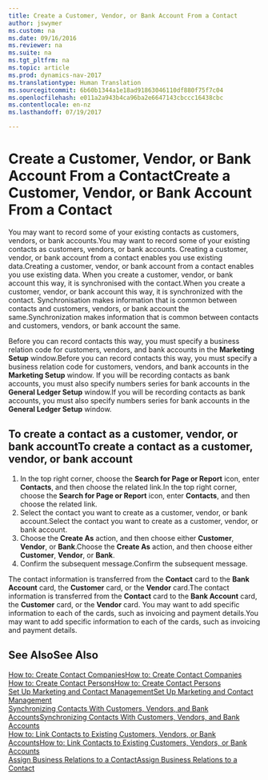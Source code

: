 ```yaml
---
title: Create a Customer, Vendor, or Bank Account From a Contact
author: jswymer
ms.custom: na
ms.date: 09/16/2016
ms.reviewer: na
ms.suite: na
ms.tgt_pltfrm: na
ms.topic: article
ms.prod: dynamics-nav-2017
ms.translationtype: Human Translation
ms.sourcegitcommit: 6b60b1344a1e18ad91863046110df880f75f7c04
ms.openlocfilehash: e011a2a943b4ca96ba2e6647143cbccc16438cbc
ms.contentlocale: en-nz
ms.lasthandoff: 07/19/2017

---
```

# <a name="create-a-customer-vendor-or-bank-account-from-a-contact"></a><span data-ttu-id="68b4d-102">Create a Customer, Vendor, or Bank Account From a Contact</span><span class="sxs-lookup"><span data-stu-id="68b4d-102">Create a Customer, Vendor, or Bank Account From a Contact</span></span>
<span data-ttu-id="68b4d-103">You may want to record some of your existing contacts as customers, vendors, or bank accounts.</span><span class="sxs-lookup"><span data-stu-id="68b4d-103">You may want to record some of your existing contacts as customers, vendors, or bank accounts.</span></span> <span data-ttu-id="68b4d-104">Creating a customer, vendor, or bank account from a contact enables you use existing data.</span><span class="sxs-lookup"><span data-stu-id="68b4d-104">Creating a customer, vendor, or bank account from a contact enables you use existing data.</span></span> <span data-ttu-id="68b4d-105">When you create a customer, vendor, or bank account this way, it is synchronised with the contact.</span><span class="sxs-lookup"><span data-stu-id="68b4d-105">When you create a customer, vendor, or bank account this way, it is synchronized with the contact.</span></span> <span data-ttu-id="68b4d-106">Synchronisation makes information that is common between contacts and customers, vendors, or bank account the same.</span><span class="sxs-lookup"><span data-stu-id="68b4d-106">Synchronization makes information that is common between contacts and customers, vendors, or bank account the same.</span></span>

<span data-ttu-id="68b4d-107">Before you can record contacts this way, you must specify a business relation code for customers, vendors, and bank accounts in the **Marketing Setup** window.</span><span class="sxs-lookup"><span data-stu-id="68b4d-107">Before you can record contacts this way, you must specify a business relation code for customers, vendors, and bank accounts in the **Marketing Setup** window.</span></span> <span data-ttu-id="68b4d-108">If you will be recording contacts as bank accounts, you must also specify numbers series for bank accounts in the **General Ledger Setup** window.</span><span class="sxs-lookup"><span data-stu-id="68b4d-108">If you will be recording contacts as bank accounts, you must also specify numbers series for bank accounts in the **General Ledger Setup** window.</span></span>

## <a name="to-create-a-contact-as-a-customer-vendor-or-bank-account"></a><span data-ttu-id="68b4d-109">To create a contact as a customer, vendor, or bank account</span><span class="sxs-lookup"><span data-stu-id="68b4d-109">To create a contact as a customer, vendor, or bank account</span></span>
1. <span data-ttu-id="68b4d-110">In the top right corner, choose the **Search for Page or Report** icon, enter **Contacts**, and then choose the related link.</span><span class="sxs-lookup"><span data-stu-id="68b4d-110">In the top right corner, choose the **Search for Page or Report** icon, enter **Contacts**, and then choose the related link.</span></span>
2. <span data-ttu-id="68b4d-111">Select the contact you want to create as a customer, vendor, or bank account.</span><span class="sxs-lookup"><span data-stu-id="68b4d-111">Select the contact you want to create as a customer, vendor, or bank account.</span></span>
3. <span data-ttu-id="68b4d-112">Choose the **Create As** action, and then choose either **Customer**, **Vendor**, or **Bank**.</span><span class="sxs-lookup"><span data-stu-id="68b4d-112">Choose the **Create As** action, and then choose either **Customer**, **Vendor**, or **Bank**.</span></span>
4. <span data-ttu-id="68b4d-113">Confirm the subsequent message.</span><span class="sxs-lookup"><span data-stu-id="68b4d-113">Confirm the subsequent message.</span></span>

<span data-ttu-id="68b4d-114">The contact information is transferred from the **Contact** card to the **Bank Account** card, the **Customer** card, or the **Vendor** card.</span><span class="sxs-lookup"><span data-stu-id="68b4d-114">The contact information is transferred from the **Contact** card to the **Bank Account** card, the **Customer** card, or the **Vendor** card.</span></span> <span data-ttu-id="68b4d-115">You may want to add specific information to each of the cards, such as invoicing and payment details.</span><span class="sxs-lookup"><span data-stu-id="68b4d-115">You may want to add specific information to each of the cards, such as invoicing and payment details.</span></span>

## <a name="see-also"></a><span data-ttu-id="68b4d-116">See Also</span><span class="sxs-lookup"><span data-stu-id="68b4d-116">See Also</span></span>
[<span data-ttu-id="68b4d-117">How to: Create Contact Companies</span><span class="sxs-lookup"><span data-stu-id="68b4d-117">How to: Create Contact Companies</span></span>](marketing-create-contact-companies.md)  
[<span data-ttu-id="68b4d-118">How to: Create Contact Persons</span><span class="sxs-lookup"><span data-stu-id="68b4d-118">How to: Create Contact Persons</span></span>](marketing-create-contact-persons.md)  
[<span data-ttu-id="68b4d-119">Set Up Marketing and Contact Management</span><span class="sxs-lookup"><span data-stu-id="68b4d-119">Set Up Marketing and Contact Management</span></span>](marketing-setup-marketing.md)  
[<span data-ttu-id="68b4d-120">Synchronizing Contacts With Customers, Vendors, and Bank Accounts</span><span class="sxs-lookup"><span data-stu-id="68b4d-120">Synchronizing Contacts With Customers, Vendors, and Bank Accounts</span></span>](marketing-synchronize-contacts-customers-vendors-bank-accounts.md)  
[<span data-ttu-id="68b4d-121">How to: Link Contacts to Existing Customers, Vendors, or Bank Accounts</span><span class="sxs-lookup"><span data-stu-id="68b4d-121">How to: Link Contacts to Existing Customers, Vendors, or Bank Accounts</span></span>](marketing-how-link-contact.md)  
[<span data-ttu-id="68b4d-122">Assign Business Relations to a Contact</span><span class="sxs-lookup"><span data-stu-id="68b4d-122">Assign Business Relations to a Contact</span></span>](marketing-business-relations.md#assign-business-relations-to-a-contact)

